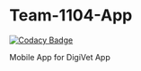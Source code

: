 # Team-1104-App

[![Codacy Badge](https://api.codacy.com/project/badge/Grade/a7b66887e4014a58b55ce509d79abce5)](https://app.codacy.com/gh/BuildForSDGCohort2/Team-1104-App?utm_source=github.com&utm_medium=referral&utm_content=BuildForSDGCohort2/Team-1104-App&utm_campaign=Badge_Grade_Settings)

Mobile App for DigiVet App

